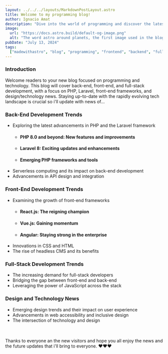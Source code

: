 ```yaml
---
layout: ../../../layouts/MarkdownPostLayout.astro
title: Welcome to my programming blog!
author: Ignacio Amat
description: "Dive into the world of programming and discover the latest advancements in back-end, front-end, and full-stack development."
image:
  url: "https://docs.astro.build/default-og-image.png"
  alt: "The word astro around planets, the first image used in the blog"
pubDate: "July 13, 2024"
tags:
  ["madewithastro", "blog", "programming", "frontend", "backend", "fullstack"]
---
```


### Introduction

Welcome readers to your new blog focused on programming and technology. This blog will cover back-end, front-end, and full-stack development, with a focus on PHP, Laravel, front-end frameworks, and design/technology news. Staying up-to-date with the rapidly evolving tech landscape is crucial so i'll update with news of...

### Back-End Development Trends

- Exploring the latest advancements in PHP and the Laravel framework
  - #### PHP 8.0 and beyond: New features and improvements
  - #### Laravel 8: Exciting updates and enhancements
  - #### Emerging PHP frameworks and tools
- Serverless computing and its impact on back-end development
- Advancements in API design and integration

### Front-End Development Trends

- Examining the growth of front-end frameworks
  - #### React.js: The reigning champion
  - #### Vue.js: Gaining momentum
  - #### Angular: Staying strong in the enterprise
- Innovations in CSS and HTML
- The rise of headless CMS and its benefits

### Full-Stack Development Trends

- The increasing demand for full-stack developers
- Bridging the gap between front-end and back-end
- Leveraging the power of JavaScript across the stack

### Design and Technology News

- Emerging design trends and their impact on user experience
- Advancements in web accessibility and inclusive design
- The intersection of technology and design
  <br>
  <br>
  <br>

Thanks to everyone an the new visitors and hope you all enjoy the news and the future updates that i'll bring to everyone. ❤️❤️❤️

<style>
    article {
        text-wrap: pretty;
    }
    
    article h3 {
    font-weight: bold;
      font-size: 1.5em;
      margin-top: 1.5em;
    }

article p {
    margin: 10px 0;
}

article ul, article ol {
    list-style-type: circle;
    margin: 10px 0 10px 20px;
}

article li h4 {
    /* add soft light font */
    font-weight: lighter;
    font-style: italic;
}

article blockquote {
    border-left: 4px solid #ddd;
    padding-left: 15px;
    color: #666;
    margin: 20px 0;
    font-style: italic;
}

article code {
    background-color: #f5f5f5;
    padding: 2px 4px;
    border-radius: 4px;
    font-family: 'Courier New', Courier, monospace;
}

article pre {
    background-color: #f5f5f5;
    padding: 10px;
    border-radius: 4px;
    overflow-x: auto;
}

@media (min-width: 601px) and (max-width: 1024px) {
    article {
        padding: 40px;
    }
}

@media (max-width: 600px) { 
    article {
      padding: 30px;
    }

 }
</style>
